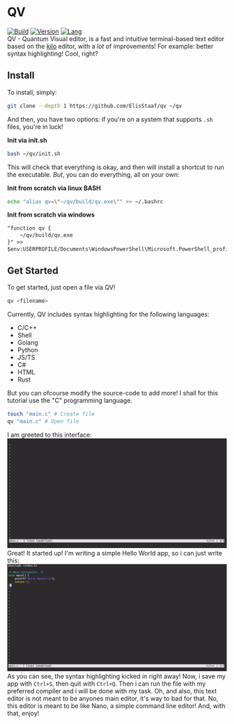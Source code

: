 # QV
[![Build](https://img.shields.io/badge/build_(openSUSE)-Passing-green?logo=opensuse)](https://github.com/ElisStaaf/qv) 
[![Version](https://img.shields.io/badge/Version-1.0.1-darkblue)](https://github.com/ElisStaaf/qv)
[![Lang](https://img.shields.io/badge/Lang-C-lightgrey?logo=c)](https://github.com/ElisStaaf/qv)  
QV - Quantum Visual editor, is a fast and intuitive terminal-based text editor based on the [kilo](https://github.com/snaptoken/kilo-src) editor, with a _lot_ of improvements! For
example: better syntax highlighting! Cool, right?

Install
-------
To install, simply:
```bash
git clone --depth 1 https://github.com/ElisStaaf/qv ~/qv
```
And then, you have two options: if you're on a system that supports `.sh` files, you're in luck!  
  
**Init via init.sh**
```bash
bash ~/qv/init.sh
```
This will check that everything is okay, and then will install a shortcut to run the executable.
_But_, you can do everything, all on your own:  
  
**Init from scratch via linux BASH**
```bash
echo "alias qv=\"~/qv/build/qv.exe\"" >> ~/.bashrc
```  
  
**Init from scratch via windows**
```pwsh
"function qv {
    ~/qv/build/qv.exe
}" >> $env:USERPROFILE/Documents\WindowsPowerShell\Microsoft.PowerShell_profile.ps1
```

Get Started
--------
To get started, just open a file via QV!
```bash
qv <filename>
```
Currently, QV includes syntax highlighting for the following languages:  
-  C/C++
-  Shell
-  Golang
-  Python
-  JS/TS
-  C#
-  HTML
-  Rust
  
But you can ofcourse modify the source-code to add more! I shall for this tutorial
use the "C" programming language.
```bash
touch "main.c" # Create file
qv "main.c" # Open file
```
I am greeted to this interface:
[![File could not be loaded.](https://github.com/ElisStaaf/qv/blob/main/startup.png?raw=true)](https://github.com/ElisStaaf/qv/startup.png)
Great! It started up! I'm writing a simple Hello World app, so i can just write this:
[![File could not be loaded.](https://github.com/ElisStaaf/qv/blob/main/code.png?raw=true)](https://github.com/ElisStaaf/qv/code.png)
As you can see, the syntax highlighting kicked in right away! Now, i save my app with `Ctrl+S`, then quit with `Ctrl+Q`. Then i can run the file
with my preferred compiler and i will be done with my task. Oh, and also, this text editor is not meant to be anyones main editor, it's way to bad for that. No, this
editor is meant to be like Nano, a simple command line editor! And, with that, enjoy!
